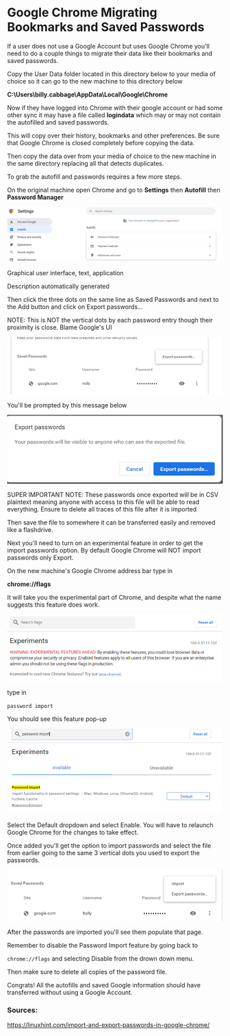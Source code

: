 # Google Chrome Migrating Bookmarks and Saved Passwords 
 
 If a user does not use a Google Account but uses Google Chrome you'll need to do a couple things to migrate their data like their bookmarks and saved passwords. 

Copy the User Data folder located in this directory below to your media of choice so it can go to the new machine to this directory below 

**C:\Users\billy.cabbage\AppData\Local\Google\Chrome** 

Now if they have logged into Chrome with their google account or had some other sync it may have a file called **logindata** which may or may not contain the autofilled and saved passwords. 

This will copy over their history, bookmarks and other preferences. Be sure that Google Chrome is closed completely before copying the data.  
 
Then copy the data over from your media of choice to the new machine in the same directory replacing all that detects duplicates.  

To grab the autofill and passwords requires a few more steps.  

On the original machine open Chrome and go to **Settings** then **Autofill** then **Password Manager** 

![screenshot1.PNG](https://github.com/petrellaperspective/Koitech/blob/main/github_images/search_flags_chrome04.PNG)

Graphical user interface, text, application

Description automatically generated 

Then click the three dots on the same line as Saved Passwords and next to the Add button and click on Export passwords… 
 
NOTE: This is NOT the vertical dots by each password entry though their proximity is close. Blame Google's UI 

![screenshot2.PNG](https://github.com/petrellaperspective/Koitech/blob/main/github_images/search_flags_chrome03.PNG)

You'll be prompted by this message below 

![screenshot3.PNG](https://github.com/petrellaperspective/Koitech/blob/main/github_images/search_flags_chrome05.PNG)

SUPER IMPORTANT NOTE: These passwords once exported will be in CSV plaintext meaning anyone with access to this file will be able to read everything. Ensure to delete all traces of this file after it is imported 
 
Then save the file to somewhere it can be transferred easily and removed like a flashdrive. 
 
Next you'll need to turn on an experimental feature in order to get the import passwords option. By default Google Chrome will NOT import passwords only Export. 

On the new machine's Google Chrome address bar type in 

**chrome://flags** 

It will take you the experimental part of Chrome, and despite what the name suggests this feature does work.  

![screenshot4.PNG](https://github.com/petrellaperspective/Koitech/blob/main/github_images/search_flags_chrome.PNG)

type in  

`password import` 

You should see this feature pop-up 

 ![screenshot5.PNG](https://github.com/petrellaperspective/Koitech/blob/main/github_images/search_flags_chrome02.PNG)

Select the Default dropdown and select Enable. You will have to relaunch Google Chrome for the changes to take effect. 

 Once added you'll get the option to import passwords and select the file from earlier going to the same 3 vertical dots you used to export the passwords. 

![screenshot6.PNG](https://github.com/petrellaperspective/Koitech/blob/main/github_images/search_flags_chrome07.PNG)

After the passwords are imported you'll see them populate that page. 

Remember to disable the Password Import feature by going back to 

 `chrome://flags` and selecting Disable from the drown down menu.  


Then make sure to delete all copies of the password file.  

Congrats! All the autofills and saved Google information should have transferred without using a Google Account. 

### Sources: 

https://linuxhint.com/import-and-export-passwords-in-google-chrome/ 